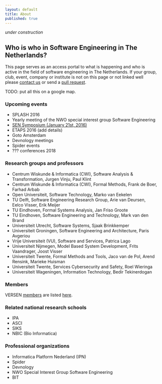 ```yaml
---
layout: default
title: About
published: true
---
```


_under construction_

## Who is who in Software Engineering in The Netherlands?

This page serves as an access portal to what is happening and who is active in the field of software engineering in The Netherlands. If your group, club, event, company or institute is not on this page or not linked well please [contact us](../contact) or send a [pull request](http://www.versen.nl/contact/pullrequest.html).

TODO: put all this on a google map.

### Upcoming events

* SPLASH 2016
* Yearly meeting of the NWO special interest group Software Engineering
* [SEN Symposium (January 21st, 2016)](http://www.sen-symposium.nl)
* ETAPS 2016 (add details)
* Goto Amsterdam
* Devnology meetings
* Spider events
* ??? conferences 2018

### Research groups and professors

* Centrum Wiskunde & Informatica (CWI), Software Analysis & Transformation, Jurgen Vinju, Paul Klint
* Centrum Wiskunde & Informatica (CWI), Formal Methods, Frank de Boer, Farhad Arbab
* Open Universiteit, Software Technology, Marko van Eekelen
* TU Delft, Software Engineering Research Group, Arie van Deursen, Eelco Visser, Erik Meijer
* TU Eindhoven, Formal Systems Analysis, Jan Friso Groote
* TU Eindhoven, Software Engineering and Technology, Mark van den Brand
* Universiteit Utrecht, Software Systems, Sjaak Brinkkemper 
* Universiteit Groningen, Software Engineering and Architecture, Paris Avgeriou
* Vrije Universiteit (VU), Software and Services, Patrica Lago
* Universiteit Nijmegen, Model Based System Development, Frits Vaandrager, Joost Visser
* Universiteit Twente, Formal Methods and Tools, Jaco van de Pol, Arend Rensink, Marieke Huisman
* Universiteit Twente, Services Cybersecurity and Safety, Roel Wieringa
* Universiteit Wageningen, Information Technology, Bedir Tekinerdogan

### Members

VERSEN [members](members.html) are listed [here](members.html).

### Related national research schools

* IPA
* ASCI
* SIKS
* NBIC (Bio Informatica)

### Professional organizations

* Informatica Platform Nederland (IPN)
* Spider
* Devnology
* NWO Special Interest Group Software Engineering
* BIT

<!--
### Education

* Master schools
   * Universiteit van Amsterdam - Master Software Engineering
   * TU delft
   * Vrije Universiteit
   * Universiteit Utrecht
* Bachelor schools
   * Hogeschool van Amsterdam -
   * Fonteys Eindhoven - 
   * Hogeschool Zuid

### Software products & services industry

* Software Improvement Group
* AFAS
* PinkRoccade
* CapGemini
* Ordina
* IBM Nederland
* M-Industries
* Chess-IT
* NSPYRE
* Lost boyz
* Logica
* InfoSupport
* Tiobe
* Vtech
* Finalist
* KPMG

### Notable in-house software producers

* ING Nederland
* ABN-AMRO
* ASML
* Philips Healthcare
* Bol.com
* Philips Lighting
* AimValley
* Booking.com
* NXP
* Shell
* Schiphol
* ProRail
* Port of Rotterdam
* Defensie
* Politie Nederland
* Rijkswaterstaat 
* Belastingdienst
* PWC


### Software related press

* Bits & Chips
* Automateringsgids
* Kennis van NU

### Past conferences in The Netherlands

* ICSME 2013
* SCAM 2013
* Scratch2015
* GOTOAms
* Scaladays 2015
* Bits&Chips Software 2015
* Turing Exhibition

-->
